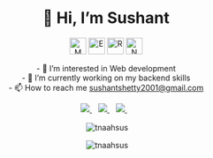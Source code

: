 <h1 align="center">👋 Hi, I’m Sushant</h1>
<p align="center"> 
<img src="https://img.icons8.com/color/452/mongodb.png"  alt="M" width="30" height="30"/>
<img src="https://symbols.getvecta.com/stencil_79/88_expressjs-icon.daaf10a3ec.svg" alt="E" width="30" height="30"/>
<img src="https://cdn4.iconfinder.com/data/icons/logos-3/600/React.js_logo-512.png" alt="R" width="30" height="30"/>
<img src="https://seeklogo.com/images/N/nodejs-logo-FBE122E377-seeklogo.com.png" alt="N" width="30" height="30"/>
</p>


<div align='center'>
- 👀 I’m interested in Web development
</div>
<div align='center'>
- 🌱 I’m currently working on my backend skills
</div>
<div align='center'>
- 📫 How to reach me <a href="mailto:sushantshetty2001@gmail.com">sushantshetty2001@gmail.com</a>
</div>
<p align='center'>
</p>


<p  align='center'>
  
  <a href="https://www.linkedin.com/in/sushant-shetty-6b6b8720b/" target="_blank">
    <img src="https://img.shields.io/badge/Sushant%20Shetty-0077B5?style=for-the-badge&logo=linkedin&logoColor=white" />
  </a>&nbsp;&nbsp;
  <a href="https://twitter.com/tnaahsus" target="_blank">
    <img src="https://img.shields.io/badge/tnaahsus-1DA1F2?style=for-the-badge&logo=twitter&logoColor=white" />        
  </a>&nbsp;&nbsp;
  <a href="https://www.reddit.com/user/tnaahsus" target="_blank">
    <img src="https://img.shields.io/badge/u/tnaahsus-FF4500?style=for-the-badge&logo=reddit&logoColor=black" />        
  </a>&nbsp;&nbsp;
</p>
<p align='center'>&nbsp;<img align="center" src="https://github-readme-stats.vercel.app/api/top-langs?username=tnaahsus&show_icons=true&locale=en&layout=compact" alt="tnaahsus" /></p>
<p align='center'>&nbsp;<img align="center" src="https://github-readme-stats.vercel.app/api?username=tnaahsus&show_icons=true&locale=en" alt="tnaahsus" /></p>

